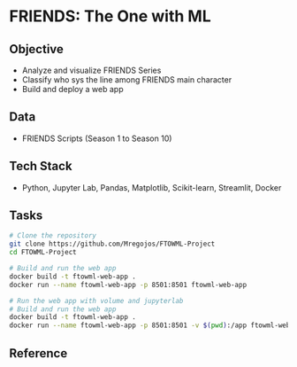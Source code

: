 # FRIENDS: The One with ML

## Objective
* Analyze and visualize FRIENDS Series
* Classify who sys the line among FRIENDS main character
* Build and deploy a web app

## Data
* FRIENDS Scripts (Season 1 to Season 10)

## Tech Stack
* Python, Jupyter Lab, Pandas, Matplotlib, Scikit-learn, Streamlit, Docker

## Tasks
```sh
# Clone the repository
git clone https://github.com/Mregojos/FTOWML-Project
cd FTOWML-Project

# Build and run the web app
docker build -t ftowml-web-app .
docker run --name ftowml-web-app -p 8501:8501 ftowml-web-app
```

```sh
# Run the web app with volume and jupyterlab
# Build and run the web app
docker build -t ftowml-web-app .
docker run --name ftowml-web-app -p 8501:8501 -v $(pwd):/app ftowml-web-app

```

## Reference
